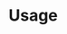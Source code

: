 # Usage

[//]: # "```{eval-rst}"
[//]: # ".. typer:: kapstok.__main__.app:main"
[//]: # "    :prog: kapstok"
[//]: # "    :nested: full"
[//]: # "```"
